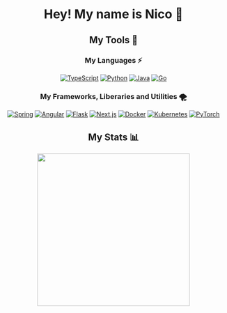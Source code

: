 <h1 align="center">Hey! My name is Nico 👋</h1>
<h2 align="center">My Tools 🔧</h2>
<h3 align="center">My Languages ⚡</h3>
<p align="center">
    <a href="https://www.typescriptlang.org/" target="_blank"><img alt="TypeScript" src="https://img.shields.io/badge/TypeScript-007ACC?style=for-the-badge&logo=typescript&logoColor=white" /></a>
    <a href="https://www.python.org/" target="_blank"><img alt="Python" src="https://img.shields.io/badge/Python-14354C?style=for-the-badge&logo=python&logoColor=white"/></a>
    <a href="https://www.java.com/en/" target="_blank"><img alt="Java" src="https://img.shields.io/badge/Java-ED8B00?style=for-the-badge&logo=java&logoColor=white"/></a>
  <a href="https://go.dev/" target="_blank"><img alt="Go" src="https://img.shields.io/badge/Go-00ADD8?style=for-the-badge&logo=go&logoColor=white"/></a>
</p>

<h3 align="center">My Frameworks, Liberaries and Utilities 🌪️</h3>
<p align="center">
    <a href="https://spring.io/" target="_blank"><img alt="Spring" src="https://img.shields.io/badge/Spring-6DB33F?style=for-the-badge&logo=spring&logoColor=white"/></a>
    <a href="https://angular.io/" target="_blank"><img alt="Angular" src="https://img.shields.io/badge/Angular-DD0031?style=for-the-badge&logo=angular&logoColor=white"/></a>
    <a href="https://flask.palletsprojects.com/" target="_blank"><img alt="Flask" src="https://img.shields.io/badge/Flask-000000?style=for-the-badge&logo=flask&logoColor=white"/></a>
    <a href="https://nextjs.org/" target="_blank"><img alt="Next.js" src="https://img.shields.io/static/v1?style=for-the-badge&message=Next.js&color=000000&logo=Next.js&logoColor=FFFFFF&label="/></a>
    <a href="https://www.docker.com/" target="_blank"><img alt="Docker" src="https://img.shields.io/static/v1?style=for-the-badge&message=Docker&color=2496ED&logo=Docker&logoColor=FFFFFF&label="/></a>
    <a href="https://kubernetes.io/" target="_blank"><img alt="Kubernetes" src="https://img.shields.io/static/v1?style=for-the-badge&message=Kubernetes&color=326CE5&logo=Kubernetes&logoColor=FFFFFF&label="/></a>
    <a href="https://pytorch.org/" target="_blank"><img alt="PyTorch" src="https://img.shields.io/static/v1?style=for-the-badge&message=PyTorch&color=EE4C2C&logo=PyTorch&logoColor=FFFFFF&label="/></a>
</p>

<h2 align="center">My Stats 📊</h2>
<p align="center">
  <!-- <a href="https://github.com/nico-mu"><img align="center" src="https://github-readme-stats.vercel.app/api?username=nico-mu&show_icons=true&count_private=true&theme=dracula" width="350"></a> !-->
  <a href="https://github.com/nico-mu"><img align="center"  src="https://github-readme-stats.vercel.app/api/top-langs?username=nico-mu&show_icons=true&locale=en&layout=compact&theme=github_dark&count_private=true&hide_border=true" width="350"></a>
</p>

